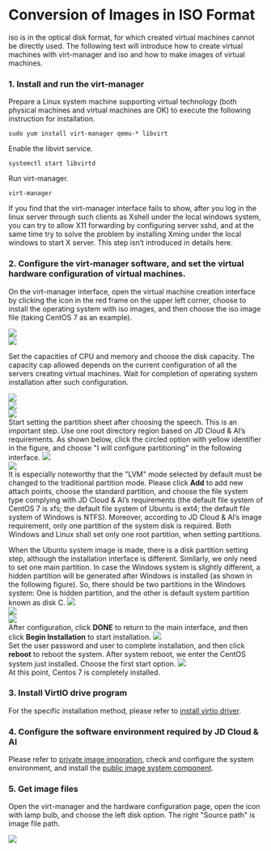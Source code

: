 # Conversion of Images in ISO Format
iso is in the optical disk format, for which created virtual machines cannot be directly used. The following text will introduce how to create virtual machines with virt-manager and iso and how to make images of virtual machines.

### 1. Install and run the virt-manager
Prepare a Linux system machine supporting virtual technology (both physical machines and virtual machines are OK) to execute the following instruction for installation.
```
sudo yum install virt-manager qemu-* libvirt
```
Enable the libvirt service.
```
systemctl start libvirtd
```
Run virt-manager.
```
virt-manager
```
If you find that the virt-manager interface fails to show, after you log in the linux server through such clients as Xshell under the local windows system, you can try to allow X11 forwarding by configuring server sshd, and at the same time try to solve the problem by installing Xming under the local windows to start X server. This step isn’t introduced in details here.

### 2. Configure the virt-manager software, and set the virtual hardware configuration of virtual machines.
On the virt-manager interface, open the virtual machine creation interface by clicking the icon in the red frame on the upper left corner, choose to install the operating system with iso images, and then choose the iso image file (taking CentOS 7 as an example).

![](../../../../../image/vm/Image-Import-convert-iso1.png)<br>
![](../../../../../image/vm/Image-Import-convert-iso2.png)<br>

Set the capacities of CPU and memory and choose the disk capacity. The capacity cap allowed depends on the current configuration of all the servers creating virtual machines. Wait for completion of operating system installation after such configuration.

![](../../../../../image/vm/Image-Import-convert-iso3.png)<br>
![](../../../../../image/vm/Image-Import-convert-iso4.png)<br>
![](../../../../../image/vm/Image-Import-convert-iso5.png)<br>
Start setting the partition sheet after choosing the speech. This is an important step. Use one root directory region based on JD Cloud & AI’s requirements. As shown below, click the circled option with yellow identifier in the figure, and choose "I will configure partitioning" in the following interface.
![](../../../../../image/vm/Image-Import-convert-iso6.png)<br>
![](../../../../../image/vm/Image-Import-convert-iso7.png)<br>
It is especially noteworthy that the "LVM" mode selected by default must be changed to the traditional partition mode. Please click **Add** to add new attach points, choose the standard partition, and choose the file system type complying with JD Cloud & AI’s requirements (the default file system of CentOS 7 is xfs; the default file system of Ubuntu is ext4; the default file system of Windows is NTFS). Moreover, according to JD Cloud & AI’s image requirement, only one partition of the system disk is required. Both Windows and Linux shall set only one root partition, when setting partitions.

When the Ubuntu system image is made, there is a disk partition setting step, although the installation interface is different. Similarly, we only need to set one main partition. In case the Windows system is slightly different, a hidden partition will be generated after Windows is installed (as shown in the following figure). So, there should be two partitions in the Windows system: One is hidden partition, and the other is default system partition known as disk C.
![](../../../../../image/vm/Image-Import-convert-iso8.png)<br>
![](../../../../../image/vm/Image-Import-convert-iso9.png)<br>
![](../../../../../image/vm/Image-Import-convert-iso10.png)<br>
After configuration, click **DONE** to return to the main interface, and then click **Begin Installation** to start installation.
![](../../../../../image/vm/Image-Import-convert-iso11.png)<br>
Set the user password and user to complete installation, and then click **reboot** to reboot the system. After system reboot, we enter the CentOS system just installed. Choose the first start option.
![](../../../../../image/vm/Image-Import-convert-iso12.png)<br>
At this point, Centos 7 is completely installed.

### 3. Install VirtIO drive program

For the specific installation method, please refer to [install virtio driver](https://docs.jdcloud.com/en/virtual-machines/install-virtio-driver).

### 4. Configure the software environment required by JD Cloud & AI
Please refer to [private image imporation](https://docs.jdcloud.com/en/virtual-machines/import-private-image), check and configure the system environment, and install the [public image system component](https://docs.jdcloud.com/en/virtual-machines/default-agent-in-public-image).

### 5. Get image files
Open the virt-manager and the hardware configuration page, open the icon with lamp bulb, and choose the left disk option. The right "Source path" is image file path.

![](../../../../../image/vm/Image-Import-convert-iso17.png)<br>

